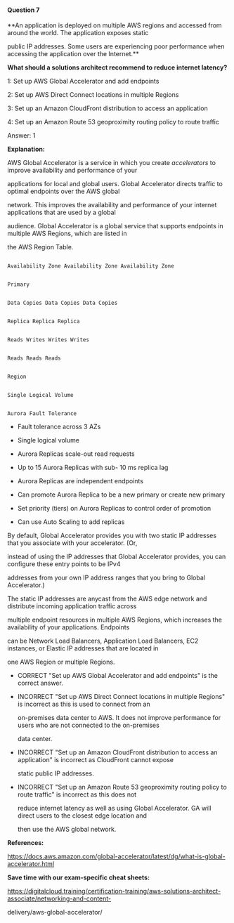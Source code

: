 #### Question  7


**An application is deployed on multiple AWS regions and accessed from around the world. The application exposes static

public IP addresses. Some users are experiencing poor performance when accessing the application over the Internet.**


**What should a solutions architect recommend to reduce internet latency?**


1: Set up AWS Global Accelerator and add endpoints


2: Set up AWS Direct Connect locations in multiple Regions


3: Set up an Amazon CloudFront distribution to access an application


4: Set up an Amazon Route 53 geoproximity routing policy to route traffic


Answer: 1


**Explanation:**


AWS Global Accelerator is a service in which you create _accelerators_ to improve availability and performance of your

applications for local and global users. Global Accelerator directs traffic to optimal endpoints over the AWS global

network. This improves the availability and performance of your internet applications that are used by a global

audience. Global Accelerator is a global service that supports endpoints in multiple AWS Regions, which are listed in

the AWS Region Table.


```

Availability Zone Availability Zone Availability Zone

```


```

Primary

```


```

Data Copies Data Copies Data Copies

```


```

Replica Replica Replica

```


```

Reads Writes Writes Writes

```


```

Reads Reads Reads

```


```

Region

```


```

Single Logical Volume

```


```

Aurora Fault Tolerance

```


- Fault tolerance across 3 AZs

- Single logical volume

- Aurora Replicas scale-out read requests

- Up to 15 Aurora Replicas with sub- 10 ms replica lag

- Aurora Replicas are independent endpoints

- Can promote Aurora Replica to be a new primary or create new primary

- Set priority (tiers) on Aurora Replicas to control order of promotion

- Can use Auto Scaling to add replicas


By default, Global Accelerator provides you with two static IP addresses that you associate with your accelerator. (Or,

instead of using the IP addresses that Global Accelerator provides, you can configure these entry points to be IPv4

addresses from your own IP address ranges that you bring to Global Accelerator.)


The static IP addresses are anycast from the AWS edge network and distribute incoming application traffic across

multiple endpoint resources in multiple AWS Regions, which increases the availability of your applications. Endpoints

can be Network Load Balancers, Application Load Balancers, EC2 instances, or Elastic IP addresses that are located in

one AWS Region or multiple Regions.


- CORRECT "Set up AWS Global Accelerator and add endpoints" is the correct answer.


- INCORRECT "Set up AWS Direct Connect locations in multiple Regions" is incorrect as this is used to connect from an

  on-premises data center to AWS. It does not improve performance for users who are not connected to the on-premises

  data center.


- INCORRECT "Set up an Amazon CloudFront distribution to access an application" is incorrect as CloudFront cannot expose

  static public IP addresses.


- INCORRECT "Set up an Amazon Route 53 geoproximity routing policy to route traffic" is incorrect as this does not

  reduce internet latency as well as using Global Accelerator. GA will direct users to the closest edge location and

  then use the AWS global network.


**References:**


https://docs.aws.amazon.com/global-accelerator/latest/dg/what-is-global-accelerator.html


**Save time with our exam-specific cheat sheets:**


https://digitalcloud.training/certification-training/aws-solutions-architect-associate/networking-and-content-

delivery/aws-global-accelerator/

